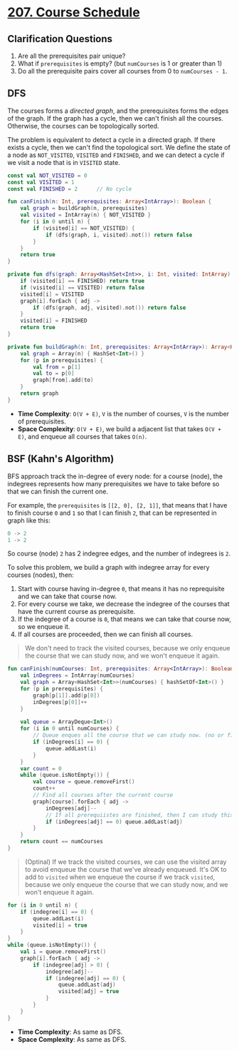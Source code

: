 # [207. Course Schedule](https://leetcode.com/problems/course-schedule/)

## Clarification Questions
1. Are all the prerequisites pair unique?
2. What if `prerequisites` is empty? (but `numCourses` is 1 or greater than 1)
3. Do all the prerequisite pairs cover all courses from 0 to `numCourses - 1`.

## DFS
The courses forms a *directed graph*, and the prerequisites forms the edges of the graph. If the graph has a cycle, then we can't finish all the courses. Otherwise, the courses can be topologically sorted.

The problem is equivalent to detect a cycle in a directed graph. If there exists a cycle, then we can't find the topological sort. We define the state of a node as `NOT_VISITED`, `VISITED` and `FINISHED`, and we can detect a cycle if we visit a node that is in `VISITED` state.

```kotlin
const val NOT_VISITED = 0
const val VISITED = 1 
const val FINISHED = 2      // No cycle

fun canFinish(n: Int, prerequisites: Array<IntArray>): Boolean {
    val graph = buildGraph(n, prerequisites)
    val visited = IntArray(n) { NOT_VISITED }
    for (i in 0 until n) {
        if (visited[i] == NOT_VISITED) {
            if (dfs(graph, i, visited).not()) return false
        }
    }
    return true
}

private fun dfs(graph: Array<HashSet<Int>>, i: Int, visited: IntArray): Boolean {
    if (visited[i] == FINISHED) return true
    if (visited[i] == VISITED) return false
    visited[i] = VISITED
    graph[i].forEach { adj ->
        if (dfs(graph, adj, visited).not()) return false
    }
    visited[i] = FINISHED
    return true
}

private fun buildGraph(n: Int, prerequisites: Array<IntArray>): Array<HashSet<Int>> {
    val graph = Array(n) { HashSet<Int>() }
    for (p in prerequisites) {
        val from = p[1]
        val to = p[0]
        graph[from].add(to)
    }
    return graph
}
```

* **Time Complexity**: `O(V + E)`, `V` is the number of courses, `V` is the number of prerequisites.
* **Space Complexity**: `O(V + E)`, we build a adjacent list that takes `O(V + E)`, and enqueue all courses that takes `O(n)`.

## BSF (Kahn's Algorithm)
BFS approach track the in-degree of every node: for a course (node), the indegrees represents how many prerequisites we have to take before so that we can finish the current one.

For example, the `prerequisites` is `[[2, 0], [2, 1]]`, that means that I have to finish course `0` and `1` so that I can finish `2`, that can be represented in graph like this:

```js
0 -> 2
1 -> 2
```

So course (node) `2` has 2 indegree edges, and the number of indegrees is `2`.

To solve this problem, we build a graph with indegree array for every courses (nodes), then:
1. Start with course having in-degree `0`, that means it has no reprequisite and we can take that course now.
2. For every course we take, we decrease the indegree of the courses that have the current course as prerequisite.
3. If the indegree of a course is `0`, that means we can take that course now, so we enqueue it.
4. If all courses are proceeded, then we can finish all courses.

> We don't need to track the visited courses, because we only enqueue the course that we can study now, and we won't enqueue it again.

```kotlin
fun canFinish(numCourses: Int, prerequisites: Array<IntArray>): Boolean {
    val inDegrees = IntArray(numCourses)
    val graph = Array<HashSet<Int>>(numCourses) { hashSetOf<Int>() }
    for (p in prerequisites) {
        graph[p[1]].add(p[0])
        inDegrees[p[0]]++
    }
    
    val queue = ArrayDeque<Int>()
    for (i in 0 until numCourses) {
        // Queue enques all the course that we can study now. (no or finished all prerequisites)
        if (inDegrees[i] == 0) {
            queue.addLast(i)
        }
    }
    var count = 0
    while (queue.isNotEmpty()) {
        val course = queue.removeFirst()
        count++
        // Find all courses after the current course
        graph[course].forEach { adj -> 
            inDegrees[adj]--
            // If all prerequiistes are finished, then I can study this after course.
            if (inDegrees[adj] == 0) queue.addLast(adj)
        }
    }
    return count == numCourses
}
```

> (Optinal) If we track the visited courses, we can use the visited array to avoid enqueue the course that we've already enqueued.
It's OK to add to `visited` when we enqueue the course if we track `visited`, because we only enqueue the course that we can study now, and we won't enqueue it again.
```kotlin
for (i in 0 until n) {
    if (indegree[i] == 0) {
        queue.addLast(i)
        visited[i] = true
    }
}
while (queue.isNotEmpty()) {
    val i = queue.removeFirst()
    graph[i].forEach { adj -> 
        if (indegree[adj] > 0) {
            indegree[adj]--
            if (indegree[adj] == 0) {
                queue.addLast(adj)
                visited[adj] = true
            }
        }
    }
}
```

* **Time Complexity**: As same as DFS.
* **Space Complexity**: As same as DFS.
